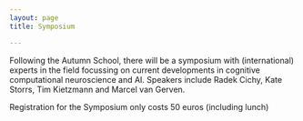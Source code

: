 ```yaml
---
layout: page
title: Symposium

---
```



Following the Autumn School, there will be a symposium with (international) experts in the field focussing on current developments in cognitive computational neuroscience and AI. Speakers include Radek Cichy, Kate Storrs, Tim Kietzmann and Marcel van Gerven. 

Registration for the Symposium only costs 50 euros (including lunch)


